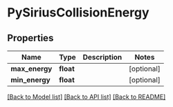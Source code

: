 # PySiriusCollisionEnergy

## Properties
Name | Type | Description | Notes
------------ | ------------- | ------------- | -------------
**max_energy** | **float** |  | [optional] 
**min_energy** | **float** |  | [optional] 

[[Back to Model list]](../README.md#documentation-for-models) [[Back to API list]](../README.md#documentation-for-api-endpoints) [[Back to README]](../README.md)

